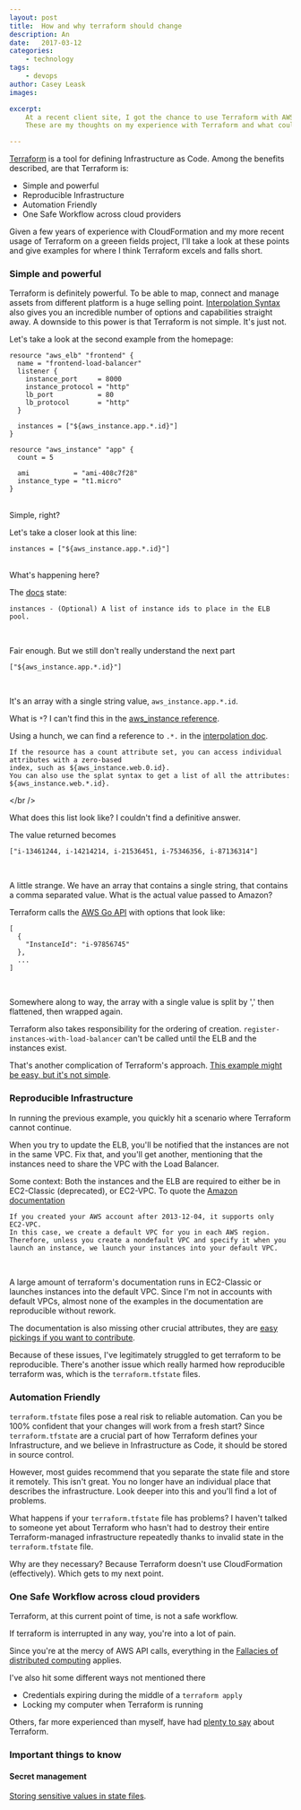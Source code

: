```yaml
---
layout: post
title:  How and why terraform should change
description: An
date:   2017-03-12
categories:
    - technology
tags:
    - devops
author: Casey Leask
images:

excerpt:
    At a recent client site, I got the chance to use Terraform with AWS.
    These are my thoughts on my experience with Terraform and what could be improved.

---
```


[Terraform](https://terraform.io) is a tool for defining Infrastructure as Code.
Among the benefits described, are that Terraform is:
 - Simple and powerful
 - Reproducible Infrastructure
 - Automation Friendly
 - One Safe Workflow across cloud providers

Given a few years of experience with CloudFormation and my more recent usage of Terraform on a greeen fields project, I'll take a look at these points and give examples for where I think Terraform excels and falls short.

### Simple and powerful
Terraform is definitely powerful. To be able to map, connect and manage assets from different platform is a huge selling point. [Interpolation Syntax](https://www.terraform.io/docs/configuration/interpolation.html) also gives you an incredible number of options and capabilities straight away.
A downside to this power is that Terraform is not simple. It's just not.

Let's take a look at the second example from the homepage:

```
resource "aws_elb" "frontend" {
  name = "frontend-load-balancer"
  listener {
    instance_port     = 8000
    instance_protocol = "http"
    lb_port           = 80
    lb_protocol       = "http"
  }

  instances = ["${aws_instance.app.*.id}"]
}

resource "aws_instance" "app" {
  count = 5

  ami           = "ami-408c7f28"
  instance_type = "t1.micro"
}
```
<br />
Simple, right?

Let's take a closer look at this line:

```
instances = ["${aws_instance.app.*.id}"]
```
<br />
What's happening here?

The [docs](https://www.terraform.io/docs/providers/aws/r/elb.html) state:

```
instances - (Optional) A list of instance ids to place in the ELB pool.
```
<br />

Fair enough.
But we still don't really understand the next part

```
["${aws_instance.app.*.id}"]
```
<br />

It's an array with a single string value, `aws_instance.app.*.id`.

What is `*`? I can't find this in the [aws_instance reference](https://www.terraform.io/docs/providers/aws/r/instance.html).

Using a hunch, we can find a reference to `.*.` in the [interpolation doc](https://www.terraform.io/docs/configuration/interpolation.html#attributes-of-other-resources).

```
If the resource has a count attribute set, you can access individual attributes with a zero-based
index, such as ${aws_instance.web.0.id}.
You can also use the splat syntax to get a list of all the attributes: ${aws_instance.web.*.id}.
```
</br />

What does this list look like? I couldn't find a definitive answer.

The value returned becomes

```
["i-13461244, i-14214214, i-21536451, i-75346356, i-87136314"]
```
<br />

A little strange. We have an array that contains a single string, that contains a comma separated value.
What is the actual value passed to Amazon?

Terraform calls the [AWS Go API](http://docs.aws.amazon.com/cli/latest/reference/elb/register-instances-with-load-balancer.html) with options that look like:

```
[
  {
    "InstanceId": "i-97856745"
  },
  ...
]
```
<br />

Somewhere along to way, the array with a single value is split by ',' then flattened, then wrapped again.

Terraform also takes responsibility for the ordering of creation.
`register-instances-with-load-balancer` can't be called until the ELB and the instances exist.

That's another complication of Terraform's approach. [This example might be easy, but it's not simple](https://www.infoq.com/presentations/Simple-Made-Easy).

### Reproducible Infrastructure
In running the previous example, you quickly hit a scenario where Terraform cannot continue.

When you try to update the ELB, you'll be notified that the instances are not in the same VPC.
Fix that, and you'll get another, mentioning that the instances need to share the VPC with the Load Balancer.

Some context: Both the instances and the ELB are required to either be in EC2-Classic (deprecated), or EC2-VPC.
To quote the [Amazon documentation](http://docs.aws.amazon.com/AmazonVPC/latest/UserGuide/default-vpc.html#default-vpc-availability)

```
If you created your AWS account after 2013-12-04, it supports only EC2-VPC.
In this case, we create a default VPC for you in each AWS region.
Therefore, unless you create a nondefault VPC and specify it when you launch an instance, we launch your instances into your default VPC.
```
<br />

A large amount of terraform's documentation runs in EC2-Classic or launches instances into the default VPC.
Since I'm not in accounts with default VPCs, almost none of the examples in the documentation are reproducible without rework.

The documentation is also missing other crucial attributes, they are [easy pickings if you want to contribute](https://github.com/hashicorp/terraform/pull/13312).

Because of these issues, I've legitimately struggled to get terraform to be reproducible.
There's another issue which really harmed how reproducible terraform was, which is the `terraform.tfstate` files.

### Automation Friendly
`terraform.tfstate` files pose a real risk to reliable automation.
Can you be 100% confident that your changes will work from a fresh start?
Since `terraform.tfstate` are a crucial part of how Terraform defines your Infrastructure, and we believe in Infrastructure as Code, it should be stored in source control.

However, most guides recommend that you separate the state file and store it remotely.
This isn't great. You no longer have an individual place that describes the infrastructure.
Look deeper into this and you'll find a lot of problems.

What happens if your `terraform.tfstate` file has problems?
I haven't talked to someone yet about Terraform who hasn't had to destroy their entire Terraform-managed infrastructure repeatedly thanks to invalid state in the `terraform.tfstate` file.

Why are they necessary? Because Terraform doesn't use CloudFormation (effectively).
Which gets to my next point.

### One Safe Workflow across cloud providers
Terraform, at this current point of time, is not a safe workflow.

If terraform is interrupted in any way, you're into a lot of pain.

Since you're at the mercy of AWS API calls, everything in the [Fallacies of distributed computing](https://en.wikipedia.org/wiki/Fallacies_of_distributed_computing) applies.

I've also hit some different ways not mentioned there
 - Credentials expiring during the middle of a `terraform apply`
 - Locking my computer when Terraform is running

Others, far more experienced than myself, have had [plenty to say](https://charity.wtf/tag/terraform/) about Terraform.

### Important things to know

#### Secret management
[Storing sensitive values in state files](https://github.com/hashicorp/terraform/issues/516).
